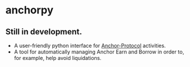 # anchorpy

## Still in development.

- A user-friendly python interface for [Anchor-Protocol](https://app.anchorprotocol.com/) activities.
- A tool for automatically managing Anchor Earn and Borrow in order to, for example, help avoid liquidations. 


